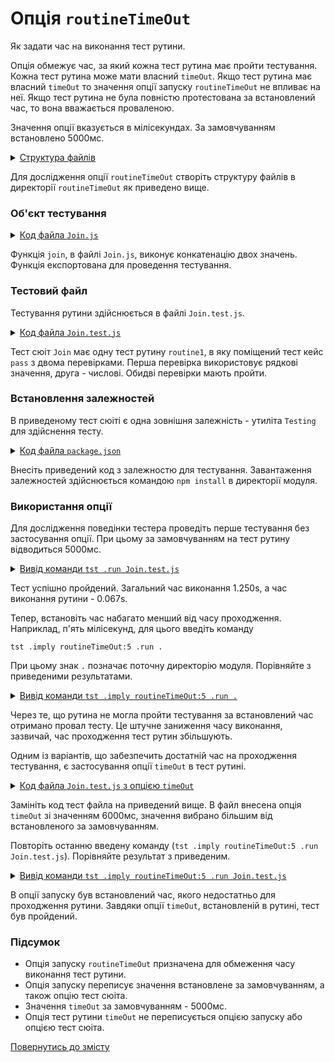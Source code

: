 # Опція `routineTimeOut`

Як задати час на виконання тест рутини.

Опція обмежує час, за який кожна тест рутина має пройти тестування. Кожна тест рутина може мати власний `timeOut`. Якщо тест рутина має власний `timeOut` то значення опції запуску `routineTimeOut` не впливає на неї. Якщо тест рутина не була повністю протестована за встановлений час, то вона вважається проваленою.

Значення опції вказується в мілісекундах. За замовчуванням встановлено 5000мс.

<details>
  <summary><u>Структура файлів</u></summary>

```
routineTimeOut
        ├── Join.js
        ├── Join.test.js
        └── package.json
```

</details>

Для дослідження опції `routineTimeOut` створіть структуру файлів в директорії `routineTimeOut` як приведено вище.

### Об'єкт тестування

<details>
    <summary><u>Код файла <code>Join.js</code></u></summary>

```js    
module.exports.join = function( a, b )
{
  return String( a ) + String( b );
};
```

</details>

Функція `join`, в файлі `Join.js`, виконує конкатенацію двох значень. Функція експортована для проведення тестування.

### Тестовий файл

Тестування рутини здійснюється в файлі `Join.test.js`.

<details>
    <summary><u>Код файла <code>Join.test.js</code></u></summary>

```js    
let _ = require( 'wTesting' );
let Join = require( './Join.js' );

//

function routine1( test )
{
  test.case = 'pass';
  test.identical( Join.join( 'Hello ', 'world!' ), 'Hello world!' );
  test.identical( Join.join( 1, 2 ), '12' );
}

//

let Self =
{
  name : 'Join',
  tests :
  {
    routine1,
  }
}

//

Self = wTestSuite( Self );
if( typeof module !== 'undefined' && !module.parent )
wTester.test( Self.name );
```

</details>

Тест сюіт `Join` має одну тест рутину `routine1`, в яку поміщений тест кейс `pass` з двома перевірками. Перша перевірка використовує рядкові значення, друга - числові. Обидві перевірки мають пройти.

### Встановлення залежностей

В приведеному тест сюіті є одна зовнішня залежність - утиліта `Testing` для здійснення тесту.

<details>
    <summary><u>Код файла <code>package.json</code></u></summary>

```json    
{
  "dependencies": {
    "wTesting": ""
  }
}
```

</details>

Внесіть приведений код з залежностю для тестування. Завантаження залежностей здійснюється командою `npm install` в директорії модуля.

### Використання опції

Для дослідження поведінки тестера проведіть перше тестування без застосування опції. При цьому за замовчуванням на тест рутину відводиться 5000мс.

<details>
  <summary><u>Вивід команди <code>tst .run Join.test.js</code></u></summary>

```
[user@user ~]$ tst .run Join.test.js
Running test suite ( Join ) ..
    at  /.../Join.test.js:40

      Passed test routine ( Join / routine1 ) in 0.067s

    Passed test checks 2 / 2
    Passed test cases 1 / 1
    Passed test routines 1 / 1
    Test suite ( Join ) ... in 0.669s ... ok


  Testing ... in 1.250s ... ok
```

</details>

Тест успішно пройдений. Загальний час виконання 1.250s, а час виконання рутини - 0.067s.

Тепер, встановіть час набагато менший від часу проходження. Наприклад, п'ять мілісекунд, для цього введіть команду

```
tst .imply routineTimeOut:5 .run .
```

При цьому знак `.` позначає поточну директорію модуля. Порівняйте з приведеними результатами.

<details>
  <summary><u>Вивід команди <code>tst .imply routineTimeOut:5 .run .</code></u></summary>

```
[user@user ~]$ tst .imply routineTimeOut:5 .run .
Running test suite ( Join ) ..
    at  /.../Join.test.js:40

        Test check ( Join / routine1 /  # 1 ) ... failed throwing error
      Failed test routine ( Join / routine1 ) in 0.069s

    Thrown 1 error(s)
    Passed test checks 0 / 1
    Passed test cases 0 / 0
    Passed test routines 0 / 1
    Test suite ( Join ) ... in 0.176s ... failed



  Testing ... in 0.239s ... failed
```

</details>

Через те, що рутина не могла пройти тестування за встановлений час отримано провал тесту. Це штучне заниження часу виконання, зазвичай, час проходження тест рутин збільшують.

Одним із варіантів, що забезпечить достатній час на проходження тестування, є застосування опції `timeOut` в тест рутині.

<details>
    <summary><u>Код файла <code>Join.test.js</code> з опцією <code>timeOut</code></u></summary>

```js    
let _ = require( 'wTesting' );
let Join = require( './Join.js' );

//

function routine1( test )
{
  test.case = 'pass';
  test.identical( Join.join( 'Hello ', 'world!' ), 'Hello world!' );
  test.identical( Join.join( 1, 2 ), '12' );
}
routine1.timeOut = 6000;

//

let Self =
{
  name : 'Join',
  tests :
  {
    routine1,
  }
}

//

Self = wTestSuite( Self );
if( typeof module !== 'undefined' && !module.parent )
wTester.test( Self.name );
```

</details>

Замініть код тест файла на приведений вище. В файл внесена опція `timeOut` зі значенням 6000мс, значення вибрано більшим від встановленого за замовчуванням.

Повторіть останню введену команду (`tst .imply routineTimeOut:5 .run Join.test.js`). Порівняйте результат з приведеним.

<details>
  <summary><u>Вивід команди <code>tst .imply routineTimeOut:5 .run Join.test.js</code></u></summary>

```
[user@user ~]$ tst .imply routineTimeOut:5 .run Join.test.js
Running test suite ( Join ) ..
    at  /.../Join.test.js:41

      Passed test routine ( Join / routine1 ) in 0.062s

    Passed test checks 2 / 2
    Passed test cases 1 / 1
    Passed test routines 1 / 1
    Test suite ( Join ) ... in 0.659s ... ok


  Testing ... in 1.241s ... ok
```

</details>

В опції запуску був встановлений час, якого недостатньо для проходження рутини. Завдяки опції `timeOut`, встановленій в рутині, тест був пройдений.

### Підсумок

- Опція запуску `routineTimeOut` призначена для обмеження часу виконання тест рутини.
- Опція запуску переписує значення встановлене за замовчуванням, а також опцію тест сюіта.
- Значення `timeOut` за замовчуванням - 5000мс.
- Опція тест рутини `timeOut` не переписується опцією запуску або опцією тест сюіта.

[Повернутись до змісту](../README.md#tutorials)
